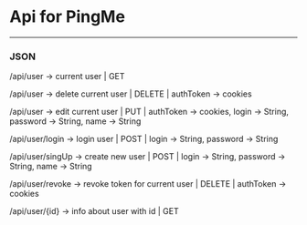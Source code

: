# Api for PingMe
***

### JSON

/api/user -> current user | GET

/api/user -> delete current user | DELETE | authToken -> cookies

/api/user -> edit current user | PUT | authToken -> cookies, login -> String, password -> String, name -> String

/api/user/login -> login user | POST | login -> String, password -> String

/api/user/singUp -> create new user | POST | login -> String, password -> String, name -> String

/api/user/revoke -> revoke token for current user | DELETE | authToken -> cookies

/api/user/{id} -> info about user with id | GET  